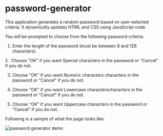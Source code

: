 # password-generator

This application generates a random password based on user-selected criteria. It dynamically updates HTML and CSS using JavaScript code.

You will be prompted to choose from the following password criteria:

1.  Enter the length of the password (must be between 8 and 128 characters).

2 . Choose "OK" if you want Special characters in the password or "Cancel" if you do not.

3.  Choose "OK" if you want Numeric characters characters in the password or "Cancel" if you do not.

4.  Choose "OK" if you want Lowercase characterscharacters in the password or "Cancel" if you do not.

5.  Choose "OK" if you want Uppercase characters in the password or "Cancel" if you do not.

Following is a sample of what the page looks like:

![password generator demo](./Assets/password-generator.png)
